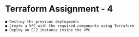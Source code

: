 # Terraform Assignment - 4 
```
● Destroy the previous deployments 
● Create a VPC with the required components using Terraform 
● Deploy an EC2 instance inside the VPC
```